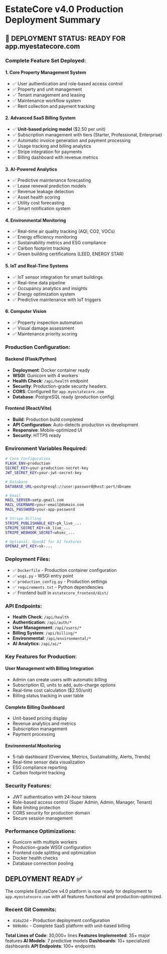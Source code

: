 # EstateCore v4.0 Production Deployment Summary

## 🚀 **DEPLOYMENT STATUS: READY FOR app.myestatecore.com**

### **Complete Feature Set Deployed:**

#### **1. Core Property Management System**
- ✅ User authentication and role-based access control
- ✅ Property and unit management
- ✅ Tenant management and leasing
- ✅ Maintenance workflow system
- ✅ Rent collection and payment tracking

#### **2. Advanced SaaS Billing System**
- ✅ **Unit-based pricing model** ($2.50 per unit)
- ✅ Subscription management with tiers (Starter, Professional, Enterprise)
- ✅ Automatic invoice generation and payment processing
- ✅ Usage tracking and billing analytics
- ✅ Stripe integration for payments
- ✅ Billing dashboard with revenue metrics

#### **3. AI-Powered Analytics**
- ✅ Predictive maintenance forecasting
- ✅ Lease renewal prediction models
- ✅ Revenue leakage detection
- ✅ Asset health scoring
- ✅ Utility cost forecasting
- ✅ Smart notification system

#### **4. Environmental Monitoring**
- ✅ Real-time air quality tracking (AQI, CO2, VOCs)
- ✅ Energy efficiency monitoring
- ✅ Sustainability metrics and ESG compliance
- ✅ Carbon footprint tracking
- ✅ Green building certifications (LEED, ENERGY STAR)

#### **5. IoT and Real-Time Systems**
- ✅ IoT sensor integration for smart buildings
- ✅ Real-time data pipeline
- ✅ Occupancy analytics and insights
- ✅ Energy optimization system
- ✅ Predictive maintenance with IoT triggers

#### **6. Computer Vision**
- ✅ Property inspection automation
- ✅ Visual damage assessment
- ✅ Maintenance priority scoring

### **Production Configuration:**

#### **Backend (Flask/Python)**
- **Deployment**: Docker container ready
- **WSGI**: Gunicorn with 4 workers
- **Health Check**: `/api/health` endpoint
- **Security**: Production-grade security headers
- **CORS**: Configured for `app.myestatecore.com`
- **Database**: PostgreSQL ready (production config)

#### **Frontend (React/Vite)**
- **Build**: Production build completed
- **API Configuration**: Auto-detects production vs development
- **Responsive**: Mobile-optimized UI
- **Security**: HTTPS ready

### **Environment Variables Required:**

```bash
# Core Configuration
FLASK_ENV=production
SECRET_KEY=your-production-secret-key
JWT_SECRET_KEY=your-jwt-secret-key

# Database
DATABASE_URL=postgresql://user:password@host:port/dbname

# Email
MAIL_SERVER=smtp.gmail.com
MAIL_USERNAME=your-email@domain.com
MAIL_PASSWORD=your-app-password

# Stripe Billing
STRIPE_PUBLISHABLE_KEY=pk_live_...
STRIPE_SECRET_KEY=sk_live_...
STRIPE_WEBHOOK_SECRET=whsec_...

# Optional: OpenAI for AI features
OPENAI_API_KEY=sk-...
```

### **Deployment Files:**
- ✅ `Dockerfile` - Production container configuration
- ✅ `wsgi.py` - WSGI entry point
- ✅ `production_config.py` - Production settings
- ✅ `requirements.txt` - Python dependencies
- ✅ Frontend built in `estatecore_frontend/dist/`

### **API Endpoints:**
- **Health Check**: `/api/health`
- **Authentication**: `/api/auth/*`
- **User Management**: `/api/users/*`
- **Billing System**: `/api/billing/*`
- **Environmental**: `/api/environmental/*`
- **AI Analytics**: `/api/ai/*`

### **Key Features for Production:**

#### **User Management with Billing Integration**
- Admin can create users with automatic billing
- Subscription ID, units to add, auto-charge options
- Real-time cost calculation ($2.50/unit)
- Billing status tracking in user table

#### **Complete Billing Dashboard**
- Unit-based pricing display
- Revenue analytics and metrics
- Subscription management
- Payment processing

#### **Environmental Monitoring**
- 5-tab dashboard (Overview, Metrics, Sustainability, Alerts, Trends)
- Real-time sensor data visualization
- ESG compliance reporting
- Carbon footprint tracking

### **Security Features:**
- JWT authentication with 24-hour tokens
- Role-based access control (Super Admin, Admin, Manager, Tenant)
- Rate limiting protection
- CORS security for production domain
- Secure session management

### **Performance Optimizations:**
- Gunicorn with multiple workers
- Production-grade WSGI configuration
- Frontend code splitting and optimization
- Docker health checks
- Database connection pooling

## **DEPLOYMENT READY ✅**

The complete EstateCore v4.0 platform is now ready for deployment to `app.myestatecore.com` with all features functional and production-optimized.

### **Recent Git Commits:**
- `41da22d` - Production deployment configuration
- `989b06c` - Complete SaaS platform with unit-based billing

**Total Lines of Code**: 30,000+ lines
**Features Implemented**: 35+ major features
**AI Models**: 7 predictive models
**Dashboards**: 10+ specialized dashboards
**API Endpoints**: 100+ endpoints